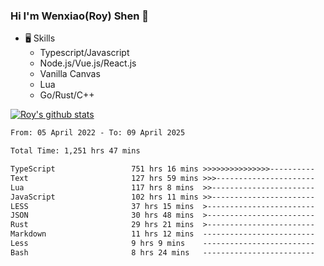 ### Hi I'm Wenxiao(Roy) Shen 👋
- 🖥 Skills
  - Typescript/Javascript
  - Node.js/Vue.js/React.js
  - Vanilla Canvas
  - Lua
  - Go/Rust/C++

[![Roy's github stats](https://github-readme-stats.vercel.app/api?username=RoyShen12&show_icons=true&theme=radical&hide=prs,contribs)](https://github.com/anuraghazra/github-readme-stats)
<!--START_SECTION:waka-->

```txt
From: 05 April 2022 - To: 09 April 2025

Total Time: 1,251 hrs 47 mins

TypeScript                 751 hrs 16 mins >>>>>>>>>>>>>>>----------   59.64 %
Text                       127 hrs 59 mins >>>----------------------   10.16 %
Lua                        117 hrs 8 mins  >>-----------------------   09.30 %
JavaScript                 102 hrs 11 mins >>-----------------------   08.11 %
LESS                       37 hrs 15 mins  >------------------------   02.96 %
JSON                       30 hrs 48 mins  >------------------------   02.45 %
Rust                       29 hrs 21 mins  >------------------------   02.33 %
Markdown                   11 hrs 12 mins  -------------------------   00.89 %
Less                       9 hrs 9 mins    -------------------------   00.73 %
Bash                       8 hrs 24 mins   -------------------------   00.67 %
```

<!--END_SECTION:waka-->
